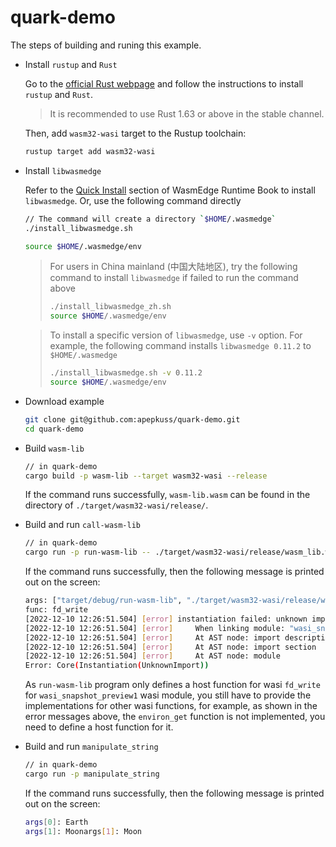 # quark-demo

The steps of building and runing this example.

- Install `rustup` and `Rust`

  Go to the [official Rust webpage](https://www.rust-lang.org/tools/install) and follow the instructions to install `rustup` and `Rust`.

  > It is recommended to use Rust 1.63 or above in the stable channel.

  Then, add `wasm32-wasi` target to the Rustup toolchain:

  ```bash
  rustup target add wasm32-wasi
  ```

- Install `libwasmedge`

  Refer to the [Quick Install](https://wasmedge.org/book/en/quick_start/install.html#quick-install) section of WasmEdge Runtime Book to install `libwasmedge`. Or, use the following command directly

  ```bash
  // The command will create a directory `$HOME/.wasmedge`
  ./install_libwasmedge.sh

  source $HOME/.wasmedge/env
  ```

  > For users in China mainland (中国大陆地区), try the following command to install `libwasmedge` if failed to run the command above
  >
  > ```bash
  > ./install_libwasmedge_zh.sh
  > source $HOME/.wasmedge/env
  > ```

  > To install a specific version of `libwasmedge`, use `-v` option. For example, the following command installs `libwasmedge 0.11.2` to `$HOME/.wasmedge`
  >
  > ```bash
  > ./install_libwasmedge.sh -v 0.11.2
  > source $HOME/.wasmedge/env
  > ```

- Download example

  ```bash
  git clone git@github.com:apepkuss/quark-demo.git
  cd quark-demo
  ```

- Build `wasm-lib`

  ```bash
  // in quark-demo
  cargo build -p wasm-lib --target wasm32-wasi --release
  ```

  If the command runs successfully, `wasm-lib.wasm` can be found in the directory of `./target/wasm32-wasi/release/`.

- Build and run `call-wasm-lib`

  ```bash
  // in quark-demo
  cargo run -p run-wasm-lib -- ./target/wasm32-wasi/release/wasm_lib.wasm
  ```

  If the command runs successfully, then the following message is printed out on the screen:

  ```bash
  args: ["target/debug/run-wasm-lib", "./target/wasm32-wasi/release/wasm_lib.wasm"]
  func: fd_write
  [2022-12-10 12:26:51.504] [error] instantiation failed: unknown import, Code: 0x62
  [2022-12-10 12:26:51.504] [error]     When linking module: "wasi_snapshot_preview1" , function name: "environ_get"
  [2022-12-10 12:26:51.504] [error]     At AST node: import description
  [2022-12-10 12:26:51.504] [error]     At AST node: import section
  [2022-12-10 12:26:51.504] [error]     At AST node: module
  Error: Core(Instantiation(UnknownImport))
  ```

  As `run-wasm-lib` program only defines a host function for wasi `fd_write` for `wasi_snapshot_preview1` wasi module, you still have to provide the implementations for other wasi functions, for example, as shown in the error messages above, the `environ_get` function is not implemented, you need to define a host function for it.

- Build and run `manipulate_string`
  
  ```bash
  // in quark-demo
  cargo run -p manipulate_string
  ```

  If the command runs successfully, then the following message is printed out on the screen:

  ```bash
  args[0]: Earth
  args[1]: Moonargs[1]: Moon
  ```

